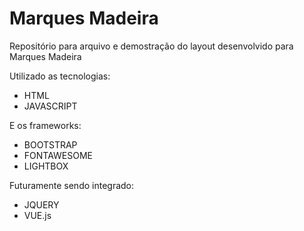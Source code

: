 # Marques Madeira
Repositório para arquivo e demostração do layout desenvolvido para Marques Madeira

Utilizado as tecnologias:
- HTML
- JAVASCRIPT

E os frameworks:
- BOOTSTRAP
- FONTAWESOME
- LIGHTBOX

Futuramente sendo integrado:
- JQUERY
- VUE.js


